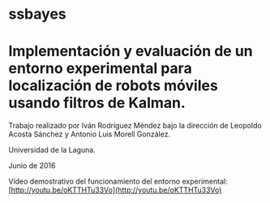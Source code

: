 # ssbayes
Implementación y evaluación de un entorno experimental para localización de robots móviles usando filtros de Kalman.
==========
Trabajo realizado por Iván Rodríguez Méndez bajo la dirección de Leopoldo Acosta Sánchez y Antonio Luis Morell González. 

Universidad de la Laguna.

Junio de 2016

Vídeo demostrativo del funcionamiento del entorno experimental:
[http://youtu.be/oKTTHTu33Vo](http://youtu.be/oKTTHTu33Vo)
